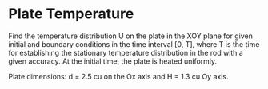 # Plate Temperature


Find the temperature distribution U on the plate in the XOY plane for given initial and boundary conditions in the time interval [0, T], where T is the time for establishing the stationary temperature distribution in the rod with a given accuracy. At the initial time, the plate is heated uniformly. 

Plate dimensions: d = 2.5 cu on the Ox axis and H = 1.3 cu Oy axis.
